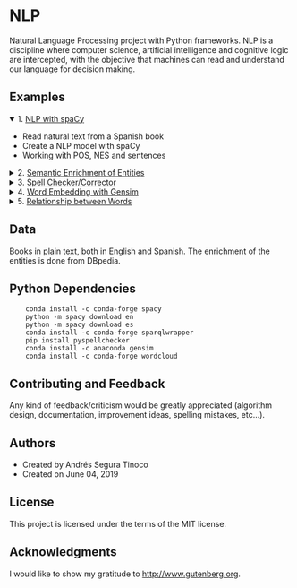 # NLP
Natural Language Processing project with Python frameworks. NLP is a discipline where computer science, artificial intelligence and cognitive logic are intercepted, with the objective that machines can read and understand our language for decision making.

## Examples
<details open>
<summary>1. <a href="https://ansegura7.github.io/NLP/pages/NLP_SpaCy.html" >NLP with spaCy</a></summary>
<ul>
	<li>Read natural text from a Spanish book</li>
	<li>Create a NLP model with spaCy</li>
	<li>Working with POS, NES and sentences</li>
</ul>
</details>
<details>
<summary>2. <a href="https://ansegura7.github.io/NLP/pages/NLP_SemanticEnrich.html" >Semantic Enrichment of Entities</a></summary>
<ul>
	<li>Semantic Enrichment</li>
	<li>SPARQL</li>
	<li>DBpedia</li>
</ul>
</details>
<details>
<summary>3. <a href="https://ansegura7.github.io/NLP/pages/NLP_SpellChecker.html" >Spell Checker/Corrector</a></summary>
<ul>
	<li>Spell Checker from scratch</li>
	<li>Spell Checker using PySpellChecker class</li>
</ul>
</details>
<details>
<summary>4. <a href="https://ansegura7.github.io/NLP/pages/NLP_Word2Vec.html" >Word Embedding with Gensim</a></summary>
<ul>
	<li>Read natural text from a English book</li>
	<li>Tokenize and remove Stopwords</li>
	<li>Create a Word2Vec model</li>
	<li>Plot similars words</li>
	<li>Export similarity between the words</li>
</ul>
</details>
<details>
<summary>5. <a href="https://ansegura7.github.io/NLP/pages/NLP_Network.html" >Relationship between Words</a></summary>
<ul>
	<li>Networks and Force System</li>
	<li>d3.js</li>
</ul>
</details>

## Data
Books in plain text, both in English and Spanish. The enrichment of the entities is done from DBpedia.

## Python Dependencies
```
    conda install -c conda-forge spacy
    python -m spacy download en
    python -m spacy download es
    conda install -c conda-forge sparqlwrapper
    pip install pyspellchecker
    conda install -c anaconda gensim
    conda install -c conda-forge wordcloud
```

## Contributing and Feedback
Any kind of feedback/criticism would be greatly appreciated (algorithm design, documentation, improvement ideas, spelling mistakes, etc...).

## Authors
- Created by Andrés Segura Tinoco
- Created on June 04, 2019

## License
This project is licensed under the terms of the MIT license.

## Acknowledgments
I would like to show my gratitude to http://www.gutenberg.org.
